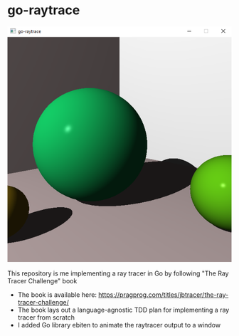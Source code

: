 # go-raytrace 

![example window](output.png?raw=true "example window")

This repository is me implementing a ray tracer in Go by following "The Ray Tracer Challenge" book
* The book is available here: https://pragprog.com/titles/jbtracer/the-ray-tracer-challenge/
* The book lays out a language-agnostic TDD plan for implementing a ray tracer from scratch
* I added Go library ebiten to animate the raytracer output to a window